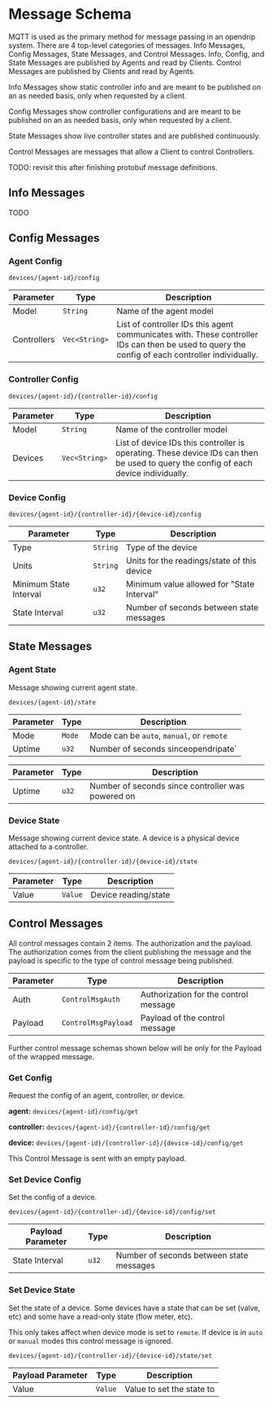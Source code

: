 # Message Schema

MQTT is used as the primary method for message passing in an opendrip system. There are 4 top-level categories of messages. Info Messages, Config Messages, State Messages, and Control Messages. Info, Config, and State Messages are published by Agents and read by Clients. Control Messages are published by Clients and read by Agents.

Info Messages show static controller info and are meant to be published on an as needed basis, only when requested by a client.

Config Messages show controller configurations and are meant to be published on an as needed basis, only when requested by a client.

State Messages show live controller states and are published continuously.

Control Messages are messages that allow a Client to control Controllers.

TODO: revisit this after finishing protobuf message definitions.

## Info Messages

TODO

## Config Messages

### Agent Config

`devices/{agent-id}/config`

|Parameter|Type|Description|
|-|-|-|
|Model|`String`|Name of the agent model|
|Controllers|`Vec<String>`|List of controller IDs this agent communicates with. These controller IDs can then be used to query the config of each controller individually.|

### Controller Config

`devices/{agent-id}/{controller-id}/config`

|Parameter|Type|Description|
|-|-|-|
|Model|`String`|Name of the controller model|
|Devices|`Vec<String>`|List of device IDs this controller is operating. These device IDs can then be used to query the config of each device individually.|

### Device Config

`devices/{agent-id}/{controller-id}/{device-id}/config`

|Parameter|Type|Description|
|-|-|-|
|Type|`String`|Type of the device|
|Units|`String`|Units for the readings/state of this device|
|Minimum State Interval|`u32`|Minimum value allowed for "State Interval"|
|State Interval|`u32`|Number of seconds between state messages|

## State Messages

### Agent State

Message showing current agent state.

`devices/{agent-id}/state`

|Parameter|Type|Description|
|-|-|-|
|Mode|`Mode`|Mode can be `auto`, `manual`, or `remote`|
|Uptime|`u32`|Number of seconds sinceopendripate`

|Parameter|Type|Description|
|-|-|-|
|Uptime|`u32`|Number of seconds since controller was powered on|

### Device State

Message showing current device state. A device is a physical device attached to a controller.

`devices/{agent-id}/{controller-id}/{device-id}/state`

|Parameter|Type|Description|
|-|-|-|
|Value|`Value`|Device reading/state|

## Control Messages

All control messages contain 2 items. The authorization and the payload. The authorization comes from the client publishing the message and the payload is specific to the type of control message being published.

|Parameter|Type|Description|
|-|-|-|
|Auth|`ControlMsgAuth`|Authorization for the control message|
|Payload|`ControlMsgPayload`|Payload of the control message|

Further control message schemas shown below will be only for the Payload of the wrapped message.

### Get Config

Request the config of an agent, controller, or device.

**agent:** `devices/{agent-id}/config/get`

**controller:** `devices/{agent-id}/{controller-id}/config/get`

**device:** `devices/{agent-id}/{controller-id}/{device-id}/config/get`

This Control Message is sent with an empty payload.

### Set Device Config

Set the config of a device.

`devices/{agent-id}/{controller-id}/{device-id}/config/set`

|Payload Parameter|Type|Description|
|-|-|-|
|State Interval|`u32`|Number of seconds between state messages|

### Set Device State

Set the state of a device. Some devices have a state that can be set (valve, etc) and some have a read-only state (flow meter, etc).

This only takes affect when device mode is set to `remote`. If device is in `auto` or `manual` modes this control message is ignored.

`devices/{agent-id}/{controller-id}/{device-id}/state/set`

|Payload Parameter|Type|Description|
|-|-|-|
|Value|`Value`|Value to set the state to|
